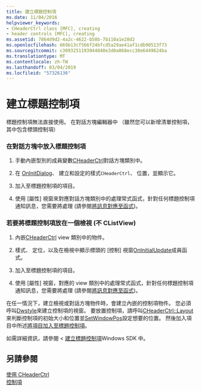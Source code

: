 ```yaml
---
title: 建立標題控制項
ms.date: 11/04/2016
helpviewer_keywords:
- CHeaderCtrl class [MFC], creating
- header controls [MFC], creating
ms.assetid: 7864d9d2-4a2c-4622-b58b-7b110a1e28d2
ms.openlocfilehash: 669b13cf566f24bfcd5a29ae41af1cdb90513f73
ms.sourcegitcommit: c3093251193944840e3d0a068ecc30e6449624ba
ms.translationtype: MT
ms.contentlocale: zh-TW
ms.lasthandoff: 03/04/2019
ms.locfileid: "57326136"
---
```

# <a name="creating-the-header-control"></a>建立標題控制項

標題控制項無法直接使用。 在對話方塊編輯器中 （雖然您可以新增清單控制項，其中包含標頭控制項）

### <a name="to-put-a-header-control-in-a-dialog-box"></a>在對話方塊中放入標題控制項

1. 手動內嵌型別的成員變數[CHeaderCtrl](../mfc/reference/cheaderctrl-class.md)對話方塊類別中。

1. 在  [OnInitDialog](../mfc/reference/cdialog-class.md#oninitdialog)、 建立和設定的樣式`CHeaderCtrl`、 位置，並顯示它。

1. 加入至標題控制項的項目。

1. 使用 [屬性] 視窗來對應對話方塊類別中的處理常式函式，針對任何標題控制項通知訊息，您需要將處理 (請參閱[將訊息對應至函式](../mfc/reference/mapping-messages-to-functions.md))。

### <a name="to-put-a-header-control-in-a-view-not-a-clistview"></a>若要將標題控制項放在一個檢視 (不 CListView)

1. 內嵌[CHeaderCtrl](../mfc/reference/cheaderctrl-class.md) view 類別中的物件。

1. 樣式、 定位，以及在檢視中顯示標頭的 [控制] 視窗[OnInitialUpdate](../mfc/reference/cview-class.md#oninitialupdate)成員函式。

1. 加入至標題控制項的項目。

1. 使用 [屬性] 視窗，對應的 view 類別中的處理常式函式，針對任何標題控制項通知訊息，您需要將處理 (請參閱[將訊息對應至函式](../mfc/reference/mapping-messages-to-functions.md))。

在任一情況下，建立檢視或對話方塊物件時，會建立內嵌的控制項物件。 您必須呼叫[Dwstyle](../mfc/reference/cheaderctrl-class.md#create)來建立控制項的視窗。 要放置控制項，請呼叫[CHeaderCtrl::Layout](../mfc/reference/cheaderctrl-class.md#layout)來判斷控制項的初始大小和位置並[SetWindowPos](../mfc/reference/cwnd-class.md#setwindowpos)設定想要的位置。 然後加入項目中所述[將項目加入至標題控制項](../mfc/adding-items-to-the-header-control.md)。

如需詳細資訊，請參閱 <<c0> [ 建立標題控制項](/windows/desktop/Controls/header-controls)Windows SDK 中。

## <a name="see-also"></a>另請參閱

[使用 CHeaderCtrl](../mfc/using-cheaderctrl.md)<br/>
[控制項](../mfc/controls-mfc.md)
